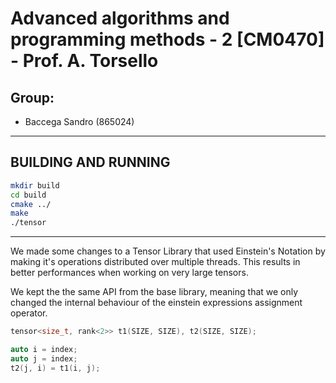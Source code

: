 # Advanced algorithms and programming methods - 2 [CM0470] - Prof. A. Torsello

## Group:

- Baccega Sandro (865024)

---

## BUILDING AND RUNNING

```bash
mkdir build
cd build
cmake ../
make
./tensor
```

---

We made some changes to a Tensor Library that used Einstein's Notation by making it's operations distributed over multiple threads. This results in better performances when working on very large tensors. 

We kept the the same API from the base library, meaning that we only changed the internal behaviour of the einstein expressions assignment operator.

```cpp
tensor<size_t, rank<2>> t1(SIZE, SIZE), t2(SIZE, SIZE);

auto i = index;
auto j = index;
t2(j, i) = t1(i, j);
```
